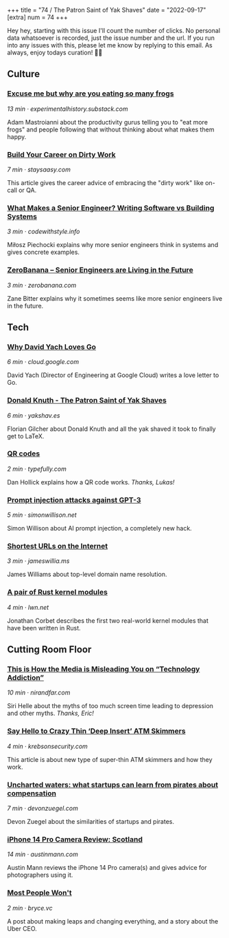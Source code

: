 +++
title = "74 / The Patron Saint of Yak Shaves"
date = "2022-09-17"
[extra]
num = 74
+++

Hey hey, starting with this issue I'll count the number of clicks.
No personal data whatsoever is recorded, just the issue number and the url.
If you run into any issues with this, please let me know by replying to this 
email.
As always, enjoy todays curation! ✌🏻

## Culture

### [Excuse me but why are you eating so many frogs](https://click.arne.me?issue=74&url=https://experimentalhistory.substack.com/p/excuse-me-but-why-are-you-eating)
_13 min · experimentalhistory.substack.com_

Adam Mastroianni about the productivity gurus telling you to "eat more frogs" and people following that without thinking about what makes them happy.

### [Build Your Career on Dirty Work](https://click.arne.me?issue=74&url=https://staysaasy.com/career/2022/09/11/Dirty-Work.html)
_7 min · staysaasy.com_

This article gives the career advice of embracing the "dirty work" like on-call or QA.

### [What Makes a Senior Engineer? Writing Software vs Building Systems](https://click.arne.me?issue=74&url=https://codewithstyle.info/software-vs-systems/)
_3 min · codewithstyle.info_

Miłosz Piechocki explains why more senior engineers think in systems and gives concrete examples.

### [ZeroBanana – Senior Engineers are Living in the Future](https://click.arne.me?issue=74&url=https://www.zerobanana.com/essays/living-in-the-future/)
_3 min · zerobanana.com_

Zane Bitter explains why it sometimes seems like more senior engineers live in the future.

## Tech

### [Why David Yach Loves Go](https://click.arne.me?issue=74&url=https://cloud.google.com/blog/products/application-modernization/why-david-yach-loves-go)
_6 min · cloud.google.com_

David Yach (Director of Engineering at Google Cloud) writes a love letter to Go.

### [Donald Knuth - The Patron Saint of Yak Shaves](https://click.arne.me?issue=74&url=https://yakshav.es/the-patron-saint-of-yakshaves/)
_6 min · yakshav.es_

Florian Gilcher about Donald Knuth and all the yak shaved it took to finally get to LaTeX.

### [QR codes](https://click.arne.me?issue=74&url=https://typefully.com/DanHollick/qr-codes-T7tLlNi)
_2 min · typefully.com_

Dan Hollick explains how a QR code works. _Thanks, Lukas!_

### [Prompt injection attacks against GPT-3](https://click.arne.me?issue=74&url=https://simonwillison.net/2022/Sep/12/prompt-injection/)
_5 min · simonwillison.net_

Simon Willison about AI prompt injection, a completely new hack.

### [Shortest URLs on the Internet](https://click.arne.me?issue=74&url=https://jameswillia.ms/posts/shortest-urls.html)
_3 min · jameswillia.ms_

James Williams about top-level domain name resolution.

### [A pair of Rust kernel modules](https://click.arne.me?issue=74&url=https://lwn.net/SubscriberLink/907685/0290fbfe1ba855ea/)
_4 min · lwn.net_

Jonathan Corbet describes the first two real-world kernel modules that have been written in Rust.

## Cutting Room Floor

### [This is How the Media is Misleading You on “Technology Addiction”](https://click.arne.me?issue=74&url=https://www.nirandfar.com/technology-addiction/)
_10 min · nirandfar.com_

Siri Helle about the myths of too much screen time leading to depression and other myths. _Thanks, Eric!_

### [Say Hello to Crazy Thin ‘Deep Insert’ ATM Skimmers](https://click.arne.me?issue=74&url=https://krebsonsecurity.com/2022/09/say-hello-to-crazy-thin-deep-insert-atm-skimmers/)
_4 min · krebsonsecurity.com_

This article is about new type of super-thin ATM skimmers and how they work.

### [Uncharted waters: what startups can learn from pirates about compensation](https://click.arne.me?issue=74&url=https://devonzuegel.com/post/uncharted-waters-what-startups-can-learn-from-pirates-about-compensation)
_7 min · devonzuegel.com_

Devon Zuegel about the similarities of startups and pirates.

### [iPhone 14 Pro Camera Review: Scotland](https://click.arne.me?issue=74&url=https://www.austinmann.com/trek/iphone-14-pro-camera-review-scotland)
_14 min · austinmann.com_

Austin Mann reviews the iPhone 14 Pro camera(s) and gives advice for photographers using it.

### [Most People Won't](https://click.arne.me?issue=74&url=https://bryce.vc/post/64889707700/most-people-wouldnt)
_2 min · bryce.vc_

A post about making leaps and changing everything, and a story about the Uber CEO.